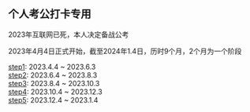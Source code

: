 
## 个人考公打卡专用

2023年互联网已死，本人决定备战公考

2023年4月4日正式开始，截至2024年1.4日，历时9个月，2个月为一个阶段

[step1](./src/step1/index.md): 2023.4.4 ~ 2023.6.3\
[step2](./src/step2/index.md): 2023.6.4 ~ 2023.8.3\
[step3](./src/step3/index.md): 2023.8.4 ~ 2023.10.3\
[step4](./src/step4/index.md): 2023.10.4 ~ 2023.12.3\
[step5](./src/step5/index.md): 2023.12.4 ~ 2023.1.4